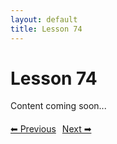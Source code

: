 ```yaml
---
layout: default
title: Lesson 74
---
```


# Lesson 74

Content coming soon...

<div style="margin-top: 20px;">
<a href="/docs/Advanced/Lessons/lesson_73.md" style="margin-right: 10px;">⬅ Previous</a><a href="/docs/Advanced/Lessons/lesson_75.md">Next ➡</a>
</div>

